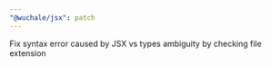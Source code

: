 ```yaml
---
"@wuchale/jsx": patch
---
```


Fix syntax error caused by JSX vs types ambiguity by checking file extension
